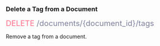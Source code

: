 <h3 className="h3-title">Delete a Tag from a Document</h3>

<span style="color: #FF718A;font-size: 20px">DELETE</span><span style="color: #7D819E;font-size: 20px"> /documents/{document_id}/tags</span>

<p className="p-text">Remove a tag from a document.</p>